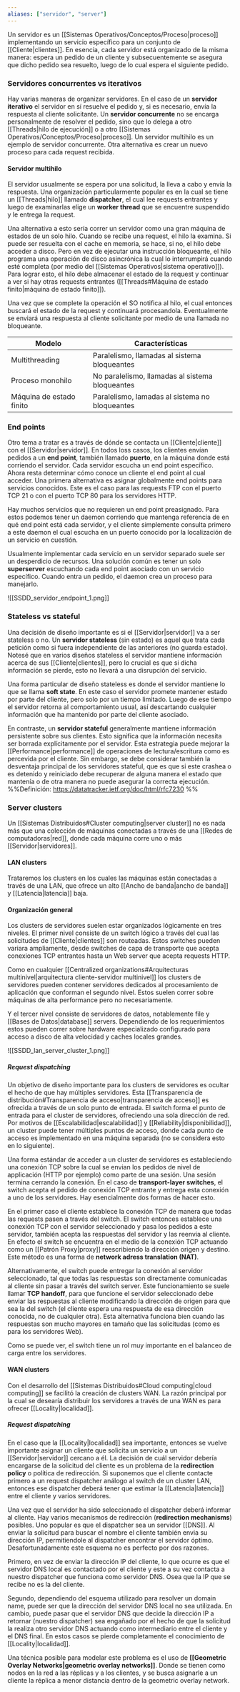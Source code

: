 ```yaml
---
aliases: ["servidor", "server"]
---
```

Un servidor es un [[Sistemas Operativos/Conceptos/Proceso|proceso]] implementando un servicio específico para un conjunto de [[Cliente|clientes]]. En esencia, cada servidor está organizado de la misma manera: espera un pedido de un cliente y subsecuentemente se asegura que dicho pedido sea resuelto, luego de lo cual espera el siguiente pedido.

### Servidores concurrentes vs iterativos
Hay varias maneras de organizar servidores. En el caso de un **servidor iterativo** el servidor en sí resuelve el pedido y, si es necesario, envía la respuesta al cliente solicitante. Un **servidor concurrente** no se encarga personalmente de resolver el pedido, sino que lo delega a otro [[Threads|hilo de ejecución]] o a otro [[Sistemas Operativos/Conceptos/Proceso|proceso]]. Un servidor multihilo es un ejemplo de servidor concurrente. Otra alternativa es crear un nuevo proceso para cada request recibida.

#### Servidor multihilo
El servidor usualmente se espera por una solicitud, la lleva a cabo y envía la respuesta. Una organización particularmente popular es en la cual se tiene un [[Threads|hilo]] llamado **dispatcher**, el cual lee requests entrantes y luego de examinarlas elige un **worker thread** que se encuentre suspendido y le entrega la request.

Una alternativa a esto sería correr un servidor como una gran máquina de estados de un solo hilo. Cuando se recibe una request, el hilo la examina. Si puede ser resuelta con el cache en memoria, se hace, si no, el hilo debe acceder a disco. Pero en vez de ejecutar una instrucción bloqueante, el hilo programa una operación de disco asincrónica la cual lo interrumpirá cuando esté completa (por medio del [[Sistemas Operativos|sistema operativo]]). Para lograr esto, el hilo debe almacenar el estado de la request y continuar a ver si hay otras requests entrantes ([[Threads#Máquina de estado finito|máquina de estado finito]]).

Una vez que se complete la operación el SO notifica al hilo, el cual entonces buscará el estado de la request y continuará procesandola. Eventualmente se enviará una respuesta al cliente solicitante por medio de una llamada no bloqueante.

| Modelo                   | Características                                 |
| ------------------------ | ----------------------------------------------- |
| Multithreading           | Paralelismo, llamadas al sistema bloqueantes    |
| Proceso monohilo         | No paralelismo, llamadas al sistema bloqueantes |
| Máquina de estado finito | Paralelismo, lamadas al sistema no bloqueantes  | 

### End points
Otro tema a tratar es a través de dónde se contacta un [[Cliente|cliente]] con el [[Servidor|servidor]]. En todos loss casos, los clientes envían pedidos a un **end point**, también llamado **puerto**, en la máquina donde está corriendo el servidor. Cada servidor escucha un end point específico. Ahora resta determinar cómo conoce un cliente el end point al cual acceder. Una primera alternativa es asignar globalmente end points para servicios conocidos. Este es el caso para las requests FTP con el puerto TCP 21 o con el puerto TCP 80 para los servidores HTTP.

Hay muchos servicios que no requieren un end point preasignado. Para estos podemos tener un daemon corriendo que mantenga referencia de en qué end point está cada servidor, y el cliente simplemente consulta primero a este daemon el cual escucha en un puerto conocido por la localización de un servicio en cuestión.

Usualmente implementar cada servicio en un servidor separado suele ser un desperdicio de recursos. Una solución común es tener un solo **superserver** escuchando cada end point asociado con un servicio específico. Cuando entra un pedido, el daemon crea un proceso para manejarlo.

![[SSDD_servidor_endpoint_1.png]]

### Stateless vs stateful
Una decisión de diseño importante es si el [[Servidor|servidor]] va a ser stateless o no. Un **servidor stateless** (sin estado) es aquel que trata cada petición como si fuera independiente de las anteriores (no guarda estado). Notesé que en varios diseños stateless el servidor mantiene información acerca de sus [[Cliente|clientes]], pero lo crucial es que si dicha información se pierde, esto no llevará a una disrupción del servicio.

Una forma particular de diseño stateless es donde el servidor mantiene lo que se llama **soft state**. En este caso el servidor promete mantener estado por parte del cliente, pero solo por un tiempo limitado. Luego de ese tiempo el servidor retorna al comportamiento usual, así descartando cualquier información que ha mantenido por parte del cliente asociado.

En contraste, un **servidor stateful** generalmente mantiene información persistente sobre sus clientes. Esto significa que la información necesita ser borrada explícitamente por el servidor. Esta estrategia puede mejorar la [[Performance|performance]] de operaciones de lectura/escritura como es percevida por el cliente. Sin embargo, se debe considerar también la desventaja principal de los servidores stateful, que es que si este crashea o es detenido y reiniciado debe recuperar de alguna manera el estado que mantenía o de otra manera no puede asegurar la correcta ejecución.
%%Definición: https://datatracker.ietf.org/doc/html/rfc7230 %%

### Server clusters
Un [[Sistemas Distribuidos#Cluster computing|server cluster]] no es nada más que una colección de máquinas conectadas a través de una [[Redes de computadoras|red]], donde cada máquina corre uno o más [[Servidor|servidores]].

#### LAN clusters
Trataremos los clusters en los cuales las máquinas están conectadas a través de una LAN, que ofrece un alto [[Ancho de banda|ancho de banda]] y [[Latencia|latencia]] baja.

#### Organización general
Los clusters de servidores suelen estar organizados lógicamente en tres niveles. El primer nivel consiste de un switch lógico a través del cual las solicitudes de [[Cliente|clientes]] son routeadas. Estos switches pueden variara ampliamente, desde switches de capa de transporte que acepta conexiones TCP entrantes hasta un Web server que acepta requests HTTP.

Como en cualquier [[Centralized organizations#Arquitecturas multinivel|arquitectura cliente-servidor multinivel]] los clusters de servidores pueden contener servidores dedicados al procesamiento de aplicación que conforman el segundo nivel. Estos suelen correr sobre máquinas de alta performance pero no necesariamente.

Y el tercer nivel consiste de servidores de datos, notablemente file y [[Bases de Datos|database]] servers. Dependiendo de los requerimientos estos pueden correr sobre hardware especializado configurado para acceso a disco de alta velocidad y caches locales grandes.

![[SSDD_lan_server_cluster_1.png]]

##### Request dispatching
Un objetivo de diseño importante para los clusters de servidores es ocultar el hecho de que hay múltiples servidores. Esta [[Transparencia de distribución#Transparencia de acceso|transparencia de acceso]] es ofrecida a través de un solo punto de entrada. El switch forma el punto de entrada para el cluster de servidores, ofreciendo una sola dirección de red. Por motivos de [[Escalabilidad|escalabilidad]] y [[Reliability|disponibilidad]], un cluster puede tener múltiples puntos de acceso, donde cada punto de acceso es implementado en una máquina separada (no se considera esto en lo siguiente).

Una forma estándar de acceder a un cluster de servidores es estableciendo una conexión TCP sobre la cual se envian los pedidos de nivel de applicación (HTTP por ejemplo) como parte de una sesión. Una sesión termina cerrando la conexión. En el caso de **transport-layer switches**, el switch acepta el pedido de conexión TCP entrante y entrega esta conexión a uno de los servidores. Hay esencialmente dos formas de hacer esto.

En el primer caso el cliente establece la conexión TCP de manera que todas las requests pasen a través del switch. El switch entonces establece una conexión TCP con el servidor seleccionado y pasa los pedidos a este servidor, también acepta las respuestas del servidor y las reenvia al cliente. En efecto el switch se encuentra en el medio de la conexión TCP actuando como un [[Patrón Proxy|proxy]] reescribiendo la dirección origen y destino. Este método es una forma de **network adress translation (NAT)**.

Alternativamente, el switch puede entregar la conexión al servidor seleccionado, tal que todas las respuestas son directamente comunicadas al cliente sin pasar a través del switch server. Este funcionamiento se suele llamar **TCP handoff**, para que funcione el servidor seleccionado debe enviar las respuestas al cliente modificando la dirección de origen para que sea la del switch (el cliente espera una respuesta de esa dirección conocida, no de cualquier otra). Esta alternativa funciona bien cuando las respuestas son mucho mayores en tamaño que las solicitudas (como es para los servidores Web).

Como se puede ver, el switch tiene un rol muy importante en el balanceo de carga entre los servidores.

#### WAN clusters
Con el desarrollo del [[Sistemas Distribuidos#Cloud computing|cloud computing]] se facilitó la creación de clusters WAN. La razón principal por la cual se desearía distribuir los servidores a través de una WAN es para ofrecer [[Locality|localidad]].

##### Request dispatching
En el caso que la [[Locality|localidad]] sea importante, entonces se vuelve importante asignar un cliente que solicita un servicio a un [[Servidor|servidor]] cercano a él. La decisión de cuál servidor debería encargarse de la solicitud del cliente es un problema de la **redirection policy** o política de redirección. Si suponemos que el cliente contacte primero a un request dispatcher análogo al switch de un cluster LAN, entonces ese dispatcher deberá tener que estimar la [[Latencia|latencia]] entre el cliente y varios servidores.

Una vez que el servidor ha sido seleccionado el dispatcher deberá informar al cliente. Hay varios mecanísmos de redirección (**redirection mechanisms**) posibles. Uno popular es que el dispatcher sea un servidor [[DNS]]. Al enviar la solicitud para buscar el nombre el cliente también envia su dirección IP, permitiendole al dispatcher encontrar el servidor óptimo. Desafortunadamente este esquema no es perfecto por dos razones.

Primero, en vez de enviar la dirección IP del cliente, lo que ocurre es que el servidor DNS local es contactado por el cliente y este a su vez contacta a nuestro dispatcher que funciona como servidor DNS. Osea que la IP que se recibe no es la del cliente.

Segundo, dependiendo del esquema utilizado para resolver un domain name, puede ser que la dirección del servidor DNS local no sea utilizada. En cambio, puede pasar que el servidor DNS que decide la dirección IP a retornar (nuestro dispatcher) sea engañado por el hecho de que la solicitud la realiza otro servidor DNS actuando como intermediario entre el cliente y el DNS final. En estos casos se pierde completamente el conocimiento de [[Locality|localidad]].

Una técnica posible para modelar este problema es el uso de **[[Geometric Overlay Networks|geometric overlay networks]]**. Donde se tienen como nodos en la red a las réplicas y a los clientes, y se busca asignarle a un cliente la réplica a menor distancia dentro de la geometric overlay network.